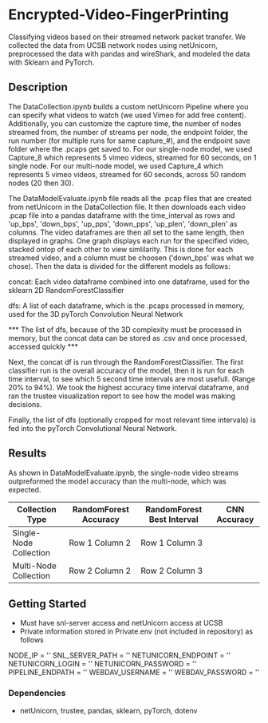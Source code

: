 # Encrypted-Video-FingerPrinting
Classifying videos based on their streamed network packet transfer. We collected the data from UCSB network nodes using netUnicorn, preprocessed the data with pandas and wireShark, and modeled the data with Sklearn and PyTorch.

## Description

The DataCollection.ipynb builds a custom netUnicorn Pipeline where you can specify what videos to watch (we used Vimeo for add free content). Additionally, you can customize the capture time, the number of nodes streamed from, the number of streams per node, the endpoint folder, the run number (for multiple runs for same capture_#), and the endpoint save folder where the .pcaps get saved to. For our single-node model, we used Capture_8 which represents 5 vimeo videos, streamed for 60 seconds, on 1 single node. For our multi-node model, we used Capture_4 which represents 5 vimeo videos, streamed for 60 seconds, across 50 random nodes (20 then 30).

The DataModelEvaluate.ipynb file reads all the .pcap files that are created from netUnicorn in the DataCollection file. It then downloads each video .pcap file into a pandas dataframe with the time_interval as rows and 'up_bps', 'down_bps', 'up_pps', 'down_pps', 'up_plen', 'down_plen' as columns. The video dataframes are then all set to the same length, then displayed in graphs. One graph displays each run for the specified video, stacked ontop of each other to view simlilarity. This is done for each streamed video, and a column must be choosen ('down_bps' was what we chose). Then the data is divided for the different models as follows:

concat: Each video dataframe combined into one dataframe, used for the sklearn 2D RandomForestClassifier

dfs: A list of each dataframe, which is the .pcaps processed in memory, used for the 3D pyTorch Convolution Neural Network

*** The list of dfs, because of the 3D complexity must be processed in memory, but the concat data can be stored as .csv and once processed, accessed quickly ***


Next, the concat df is run through the RandomForestClassifier. The first classifier run is the overall accuracy of the model, then it is run for each time interval, to see which 5 second time intervals are most usefull. (Range 20% to 94%). We took the highest accuracy time interval dataframe, and ran the trustee visualization report to see how the model was making decisions. 


Finally, the list of dfs (optionally cropped for most relevant time intervals) is fed into the pyTorch Convolutional Neural Network. 

## Results

As shown in DataModelEvaluate.ipynb, the single-node video streams outpreformed the model accuracy than the multi-node, which was expected. 


|     Collection Type    | RandomForest Accuracy | RandomForest Best Interval | CNN Accuracy |
| ---------------------- | ----------------------| -------------------------- | ------------ |
| Single-Node Collection | Row 1 Column 2        | Row 1 Column 3             |              |
| Multi-Node Collection  | Row 2 Column 2        | Row 2 Column 3             |              |





## Getting Started

- Must have snl-server access and netUnicorn access at UCSB
- Private information stored in Private.env (not included in repository) as follows

NODE_IP = ''
SNL_SERVER_PATH = ''
NETUNICORN_ENDPOINT = ''
NETUNICORN_LOGIN = ''
NETUNICORN_PASSWORD = ''
PIPELINE_ENDPATH = ''
WEBDAV_USERNAME = ''
WEBDAV_PASSWORD = ''

### Dependencies

- netUnicorn, trustee, pandas, sklearn, pyTorch, dotenv



